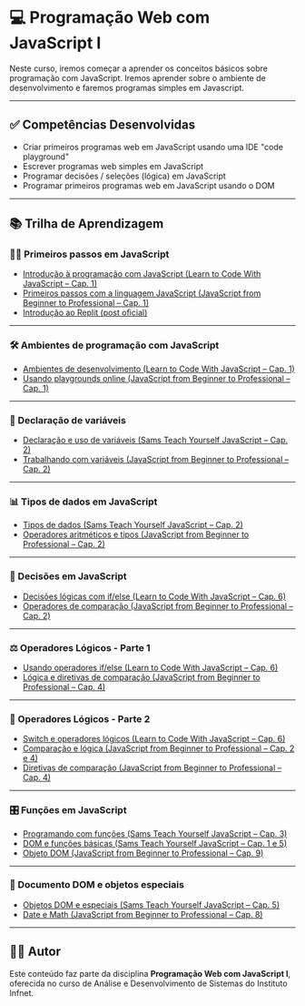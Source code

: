 # 💻 Programação Web com JavaScript I

Neste curso, iremos começar a aprender os conceitos básicos sobre programação com JavaScript. Iremos aprender sobre o ambiente de desenvolvimento e faremos programas simples em Javascript.

---

## ✅ Competências Desenvolvidas

- Criar primeiros programas web em JavaScript usando uma IDE "code playground"
- Escrever programas web simples em JavaScript
- Programar decisões / seleções (lógica) em JavaScript
- Programar primeiros programas web em JavaScript usando o DOM

---

## 📚 Trilha de Aprendizagem

### 🏃‍♂️ Primeiros passos em JavaScript

- [Introdução à programação com JavaScript (Learn to Code With JavaScript – Cap. 1)](https://learning.oreilly.com/library/view/learn-to-code/9781098124762/Text/learncode1-ch1.html)
- [Primeiros passos com a linguagem JavaScript (JavaScript from Beginner to Professional – Cap. 1)](https://learning.oreilly.com/library/view/javascript-from-beginner/9781800562523/Text/Chapter_1.xhtml)
- [Introdução ao Replit (post oficial)](https://docs.replit.com/)

---

### 🛠️ Ambientes de programação com JavaScript

- [Ambientes de desenvolvimento (Learn to Code With JavaScript – Cap. 1)](https://learning.oreilly.com/library/view/learn-to-code/9781098124762/Text/learncode1-ch1.html)
- [Usando playgrounds online (JavaScript from Beginner to Professional – Cap. 1)](https://learning.oreilly.com/library/view/javascript-from-beginner/9781800562523/Text/Chapter_1.xhtml)

---

### 💛 Declaração de variáveis

- [Declaração e uso de variáveis (Sams Teach Yourself JavaScript – Cap. 2)](https://learning.oreilly.com/library/view/sams-teach-yourself/9780135166963/ch02.xhtml)
- [Trabalhando com variáveis (JavaScript from Beginner to Professional – Cap. 2)](https://learning.oreilly.com/library/view/javascript-from-beginner/9781800562523/Text/Chapter_2.xhtml)

---

### 📊 Tipos de dados em JavaScript

- [Tipos de dados (Sams Teach Yourself JavaScript – Cap. 2)](https://learning.oreilly.com/library/view/sams-teach-yourself/9780135166963/ch02.xhtml)
- [Operadores aritméticos e tipos (JavaScript from Beginner to Professional – Cap. 2)](https://learning.oreilly.com/library/view/javascript-from-beginner/9781800562523/Text/Chapter_2.xhtml)

---

### 🔀 Decisões em JavaScript

- [Decisões lógicas com if/else (Learn to Code With JavaScript – Cap. 6)](https://learning.oreilly.com/library/view/learn-to-code/9781098124762/Text/learncode1-ch6.html)
- [Operadores de comparação (JavaScript from Beginner to Professional – Cap. 2)](https://learning.oreilly.com/library/view/javascript-from-beginner/9781800562523/Text/Chapter_2.xhtml)

---

### ⚖️ Operadores Lógicos - Parte 1

- [Usando operadores if/else (Learn to Code With JavaScript – Cap. 6)](https://learning.oreilly.com/library/view/learn-to-code/9781098124762/Text/learncode1-ch6.html)
- [Lógica e diretivas de comparação (JavaScript from Beginner to Professional – Cap. 4)](https://learning.oreilly.com/library/view/javascript-from-beginner/9781800562523/Text/Chapter_4.xhtml)

---

### 🎲 Operadores Lógicos - Parte 2

- [Switch e operadores lógicos (Learn to Code With JavaScript – Cap. 6)](https://learning.oreilly.com/library/view/learn-to-code/9781098124762/Text/learncode1-ch6.html)
- [Comparação e lógica (JavaScript from Beginner to Professional – Cap. 2 e 4)](https://learning.oreilly.com/library/view/javascript-from-beginner/9781800562523/Text/Chapter_2.xhtml)
- [Diretivas de comparação (JavaScript from Beginner to Professional – Cap. 4)](https://learning.oreilly.com/library/view/javascript-from-beginner/9781800562523/Text/Chapter_4.xhtml)

---

### 🎛️ Funções em JavaScript

- [Programando com funções (Sams Teach Yourself JavaScript – Cap. 3)](https://learning.oreilly.com/library/view/sams-teach-yourself/9780135166963/ch03.xhtml)
- [DOM e funções básicas (Sams Teach Yourself JavaScript – Cap. 1 e 5)](https://learning.oreilly.com/library/view/sams-teach-yourself/9780135166963/ch01.xhtml)
- [Objeto DOM (JavaScript from Beginner to Professional – Cap. 9)](https://learning.oreilly.com/library/view/javascript-from-beginner/9781800562523/Text/Chapter_9.xhtml)

---

### 💎 Documento DOM e objetos especiais

- [Objetos DOM e especiais (Sams Teach Yourself JavaScript – Cap. 5)](https://learning.oreilly.com/library/view/sams-teach-yourself/9780135166963/ch05.xhtml)
- [Date e Math (JavaScript from Beginner to Professional – Cap. 8)](https://learning.oreilly.com/library/view/javascript-from-beginner/9781800562523/Text/Chapter_8.xhtml)

---

## 👨‍💻 Autor

Este conteúdo faz parte da disciplina **Programação Web com JavaScript I**, oferecida no curso de Análise e Desenvolvimento de Sistemas do Instituto Infnet.

